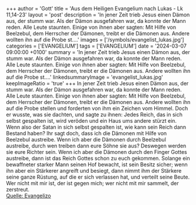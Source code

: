 +++
author = 'Gott'
title = 'Aus dem Heiligen Evangelium nach Lukas - Lk 11,14-23'
layout = 'post'
description = 'In jener Zeit trieb Jesus einen Dämon aus, der stumm war. Als der Dämon ausgefahren war, da konnte der Mann reden. Alle Leute staunten. Einige von ihnen aber sagten: Mit Hilfe von Beelzebul, dem Herrscher der Dämonen, treibt er die Dämonen aus. Andere wollten ihn auf die Probe st....'
images = ['/symbols/evangelist_lukas.jpg']
categories = ['EVANGELIUM']
tags = ['EVANGELIUM']
date = '2024-03-07 09:00:00 +0100'
summary = 'In jener Zeit trieb Jesus einen Dämon aus, der stumm war. Als der Dämon ausgefahren war, da konnte der Mann reden. Alle Leute staunten. Einige von ihnen aber sagten: Mit Hilfe von Beelzebul, dem Herrscher der Dämonen, treibt er die Dämonen aus. Andere wollten ihn auf die Probe st....'
linkedsummaryImage = 'evangelist_lukas.jpg'
keepImageRatio = 'true'
+++
In jener Zeit trieb Jesus einen Dämon aus, der stumm war. Als der Dämon ausgefahren war, da konnte der Mann reden. Alle Leute staunten.
Einige von ihnen aber sagten: Mit Hilfe von Beelzebul, dem Herrscher der Dämonen, treibt er die Dämonen aus.
Andere wollten ihn auf die Probe stellen und forderten von ihm ein Zeichen vom Himmel.<!--more-->
Doch er wusste, was sie dachten, und sagte zu ihnen: Jedes Reich, das in sich selbst gespalten ist, wird veröden und ein Haus ums andere stürzt ein.
Wenn also der Satan in sich selbst gespalten ist, wie kann sein Reich dann Bestand haben? Ihr sagt doch, dass ich die Dämonen mit Hilfe von Beelzebul austreibe.
Wenn ich aber die Dämonen durch Beelzebul austreibe, durch wen treiben dann eure Söhne sie aus? Deswegen werden sie eure Richter sein.
Wenn ich aber die Dämonen durch den Finger Gottes austreibe, dann ist das Reich Gottes schon zu euch gekommen.
Solange ein bewaffneter starker Mann seinen Hof bewacht, ist sein Besitz sicher;
wenn ihn aber ein Stärkerer angreift und besiegt, dann nimmt ihm der Stärkere seine ganze Rüstung, auf die er sich verlassen hat, und verteilt seine Beute.
Wer nicht mit mir ist, der ist gegen mich; wer nicht mit mir sammelt, der zerstreut.<br> [Quelle: Evangelizo](https://evangeliumtagfuertag.org/DE/gospel)